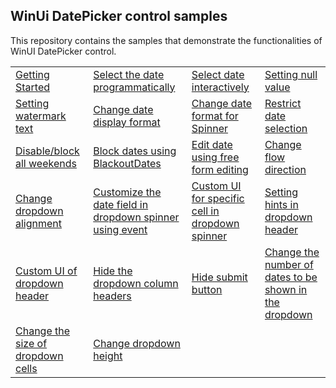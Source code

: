 ## WinUi DatePicker control samples
This repository contains the samples that demonstrate the functionalities of WinUI DatePicker control.

<table>
 <tr>
  <td><a href="Samples/Getting_Started">Getting Started</a></td>
  <td><a href="Samples/ViewAndItemCustomization">Select the date programmatically</a></td>
  <td><a href="Samples/Getting_Started">Select date interactively</a></td>
  <td><a href="Samples/DateRestriction">Setting null value</a></td>
 </tr>
 <tr>
  <td><a href="Samples/DateRestriction">Setting watermark text</a></td>
  <td><a href="Samples/DateRestriction">Change date display format</a></td>
  <td><a href="Samples/DateRestriction">Change date format for Spinner</a></td>
  <td><a href="Samples/DateRestriction">Restrict date selection</a></td>
 </tr>
 <tr>
  <td><a href="Samples/DateRestriction">Disable/block all weekends</a></td>
  <td><a href="Samples/ViewAndItemCustomization">Block dates using BlackoutDates</a></td>
  <td><a href="Samples/DateRestriction">Edit date using free form editing</a></td>
  <td><a href="Samples/ViewAndItemCustomization">Change flow direction</a></td>
 </tr>
 <tr>
  <td><a href="Samples/ViewAndItemCustomization">Change dropdown alignment</a></td>
  <td><a href="Samples/DateFieldPrepared">Customize the date field in dropdown spinner using event</a></td>
  <td><a href="Samples/CustomUI">Custom UI for specific cell in dropdown spinner</a></td>
  <td><a href="Samples/ViewAndItemCustomization">Setting hints in dropdown header</a></td>
 </tr>
 <tr>
  <td><a href="Samples/CustomUI">Custom UI of dropdown header</a></td>
  <td><a href="Samples/ViewAndItemCustomization">Hide the dropdown column headers</a></td>
  <td><a href="Samples/ViewAndItemCustomization">Hide submit button</a></td>
  <td><a href="Samples/DateRestriction">Change the number of dates to be shown in the dropdown</a></td>
 </tr>
 <tr>
  <td><a href="Samples/ViewAndItemCustomization">Change the size of dropdown cells</a></td>
  <td><a href="Samples/ViewAndItemCustomization">Change dropdown height</a></td>
 </tr>
</table>